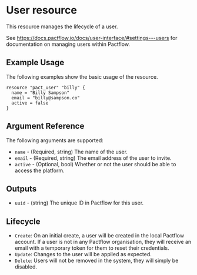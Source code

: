 # User resource

This resource manages the lifecycle of a user.

See https://docs.pactflow.io/docs/user-interface/#settings---users for documentation on managing users within Pactflow.

## Example Usage
The following examples show the basic usage of the resource.

```hcl
resource "pact_user" "billy" {
  name = "Billy Sampson"
  email = "billy@sampson.co"
  active = false
}
```

## Argument Reference

The following arguments are supported:

* `name` - (Required, string) The name of the user.
* `email` - (Required, string) The email address of the user to invite.
* `active` - (Optional, bool) Whether or not the user should be able to access the platform.

## Outputs

* `uuid` - (string) The unique ID in Pactflow for this user.

## Lifecycle

* `Create`: On an initial create, a user will be created in the local Pactflow account. If a user is not in any Pactflow organisation, they will receive an email with a temporary token for them to reset their credentials.
* `Update`: Changes to the user will be applied as expected.
* `Delete`: Users will not be removed in the system, they will simply be disabled.